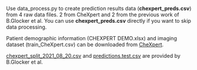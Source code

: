 Use data_process.py to create prediction results data (**chexpert_preds.csv**) from 4 raw data files. 2 from CheXpert and 2 from the previous work of B.Glocker et al. You can use **chexpert_preds.csv** directly if you want to skip data processing.

Patient demographic information (CHEXPERT DEMO.xlsx) and imaging dataset (train_CheXpert.csv) can be downloaded from [CheXpert](https://stanfordmlgroup.github.io/competitions/chexpert/).

[chexpert_split_2021_08_20.csv](https://github.com/biomedia-mira/chexploration/blob/main/datafiles/chexpert/chexpert_split_2021_08_20.csv) and [predictions.test.csv](https://imperialcollegelondon.app.box.com/s/bq87wkuzy14ctsyf8w3hcikwzu8386jj/file/878918991309) are provided by B.Glocker et al.
